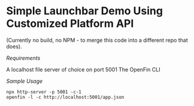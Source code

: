 # Simple Launchbar Demo Using Customized Platform API

(Currently no build, no NPM - to merge this code into a different repo that does).

_Requirements_

A localhost file server of choice on port 5001
The OpenFin CLI

_Sample Usage_

```
npx http-server -p 5001 -c-1
openfin -l -c http://localhost:5001/app.json
```